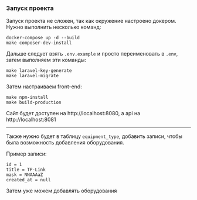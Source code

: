 ### Запуск проекта

Запуск проекта не сложен, так как окружение настроено докером. Нужно выполнить несколько команд:
```
docker-compose up -d --build
make composer-dev-install
```

Дальше следует взять `.env.example` и просто переименовать в `.env`, затем выполняем эти команды:

```
make laravel-key-generate
make laravel-migrate
```

Затем настраиваем front-end:

```
make npm-install
make build-production
```

Сайт будет доступен на http://localhost:8080, а api на http://localhost:8081

---

Также нужно будет в таблицу `equipment_type`, добавить записи, чтобы была возможность добавления оборудования.

Пример записи:
```
id = 1
title = TP-Link
mask = NNAAAaZ
created_at = null
```

Затем уже можем добавлять оборудования